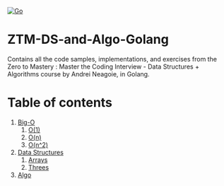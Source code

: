 [![Go](https://github.com/Prounckk/ZTM-DS-and-Algo-Golang/actions/workflows/go.yml/badge.svg?branch=main)](https://github.com/Prounckk/ZTM-DS-and-Algo-Golang/actions/workflows/go.yml)

# ZTM-DS-and-Algo-Golang

Contains all the code samples, implementations, and exercises from the Zero to Mastery : Master the Coding Interview - Data Structures + Algorithms course by Andrei Neagoie, in Golang.


# Table of contents
1. [Big-O](https://github.com/Prounckk/ZTM-DS-and-Algo-Golang/tree/main/Big-O/)
    1. [O(1)](https://github.com/Prounckk/ZTM-DS-and-Algo-Golang/tree/main/Big-O/O-1/)
    2. [O(n)](https://github.com/Prounckk/ZTM-DS-and-Algo-Golang/tree/main/Big-O/O-n/)
    3. [O(n^2)](https://github.com/Prounckk/ZTM-DS-and-Algo-Golang/tree/main/Big-O/O-nn/)
2. [Data Structures](https://github.com/Prounckk/ZTM-DS-and-Algo-Golang/tree/main/DataStructures/)
    1. [Arrays](https://github.com/Prounckk/ZTM-DS-and-Algo-Golang/tree/main/DataStructures/Array/)
    2. [Threes](https://github.com/Prounckk/ZTM-DS-and-Algo-Golang/tree/main/DataStructures/Threes/)    
3. [Algo](#soon)    
